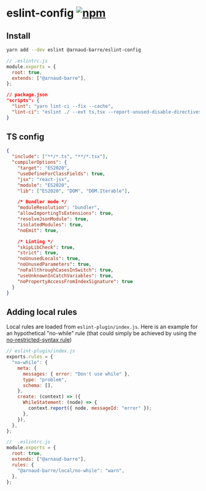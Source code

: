 # eslint-config [![npm](https://img.shields.io/npm/v/@arnaud-barre/eslint-config)](https://www.npmjs.com/package/@arnaud-barre/eslint-config)

## Install

```sh
yarn add --dev eslint @arnaud-barre/eslint-config
```

```js
// .eslintrc.js
module.exports = {
  root: true,
  extends: ["@arnaud-barre"],
};
```

```json
// package.json
"scripts": {
  "lint": "yarn lint-ci --fix --cache",
  "lint-ci": "eslint ./ --ext ts,tsx --report-unused-disable-directives --max-warnings 0"
}
```

## TS config

```json
{
  "include": ["**/*.ts", "**/*.tsx"],
  "compilerOptions": {
    "target": "ES2020",
    "useDefineForClassFields": true,
    "jsx": "react-jsx",
    "module": "ES2020",
    "lib": ["ES2020", "DOM", "DOM.Iterable"],

    /* Bundler mode */
    "moduleResolution": "bundler",
    "allowImportingTsExtensions": true,
    "resolveJsonModule": true,
    "isolatedModules": true,
    "noEmit": true,

    /* Linting */
    "skipLibCheck": true,
    "strict": true,
    "noUnusedLocals": true,
    "noUnusedParameters": true,
    "noFallthroughCasesInSwitch": true,
    "useUnknownInCatchVariables": true,
    "noPropertyAccessFromIndexSignature": true
  }
}
```

## Adding local rules

Local rules are loaded from `eslint-plugin/index.js`. Here is an example for an hypothetical "no-while" rule (that could simply be achieved by using the [no-restricted-syntax rule](https://eslint.org/docs/latest/rules/no-restricted-syntax))

```js
// eslint-plugin/index.js
exports.rules = {
  "no-while": {
    meta: {
      messages: { error: "Don't use while" },
      type: "problem",
      schema: [],
    },
    create: (context) => ({
      WhileStatement: (node) => {
        context.report({ node, messageId: "error" });
      },
    }),
  },
};
```

```js
//  .eslintrc.js
module.exports = {
  root: true,
  extends: ["@arnaud-barre"],
  rules: {
    "@arnaud-barre/local/no-while": "warn",
  },
};
```
